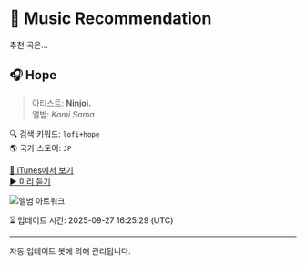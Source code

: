 
# 🎵 Music Recommendation

추천 곡은...

## 🎧 Hope  
> 아티스트: **Ninjoi.**  
> 앨범: _Kami Sama_  

🔍 검색 키워드: `lofi+hope`  
🌎 국가 스토어: `JP`

[🔗 iTunes에서 보기](https://music.apple.com/jp/album/hope/1352639137?i=1352639386&uo=4)  
[▶️ 미리 듣기](https://audio-ssl.itunes.apple.com/itunes-assets/AudioPreview115/v4/97/8c/de/978cde70-d509-e346-f856-f37d434787a7/mzaf_10187968246307778939.plus.aac.p.m4a)

![앨범 아트워크](https://is1-ssl.mzstatic.com/image/thumb/Music118/v4/b3/ca/6f/b3ca6f7c-aba6-f6fe-5f68-49902181ac95/artwork.jpg/100x100bb.jpg)

⏳ 업데이트 시간: 2025-09-27 16:25:29 (UTC)

---
자동 업데이트 봇에 의해 관리됩니다.
